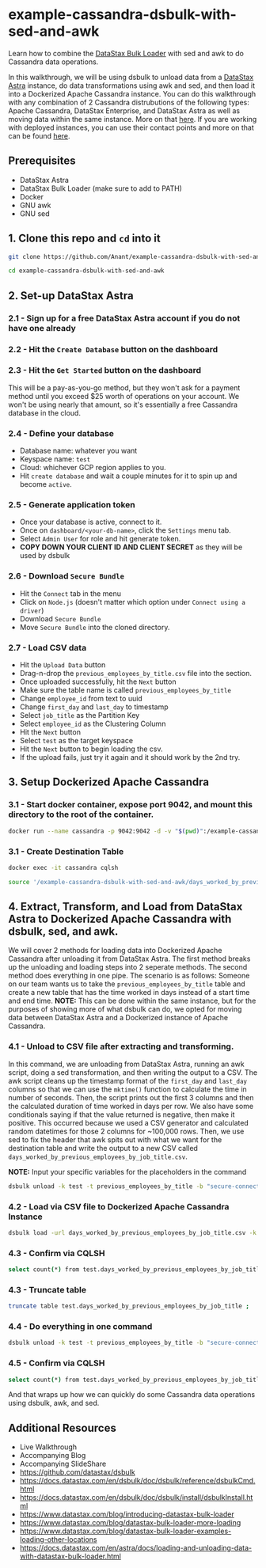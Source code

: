 # example-cassandra-dsbulk-with-sed-and-awk

Learn how to combine the [DataStax Bulk Loader](https://docs.datastax.com/en/dsbulk/doc/dsbulk/reference/dsbulkCmd.html) with sed and awk to do Cassandra data operations.

In this walkthrough, we will be using dsbulk to unload data from a [DataStax Astra](http://astra.datastax.com/) instance, do data transformations using awk and sed, and then load it into a Dockerized Apache Cassandra instance. You can do this walkthrough with any combination of 2 Cassandra distrubutions of the following types: Apache Cassandra, DataStax Enterprise, and DataStax Astra as well as moving data within the same instance. More on that [here](https://docs.datastax.com/en/dsbulk/doc/dsbulk/reference/dsbulkCmd.html). If you are working with deployed instances, you can use their contact points and more on that can be found [here](https://docs.datastax.com/en/dsbulk/doc/dsbulk/reference/commonOptions.html).

## Prerequisites
- DataStax Astra
- DataStax Bulk Loader (make sure to add to PATH)
- Docker
- GNU awk
- GNU sed

## 1. Clone this repo and `cd` into it
```bash
git clone https://github.com/Anant/example-cassandra-dsbulk-with-sed-and-awk.git
```
```bash
cd example-cassandra-dsbulk-with-sed-and-awk
```

## 2. Set-up DataStax Astra

### 2.1 - Sign up for a free DataStax Astra account if you do not have one already

### 2.2 - Hit the `Create Database` button on the dashboard

### 2.3 - Hit the `Get Started` button on the dashboard
This will be a pay-as-you-go method, but they won't ask for a payment method until you exceed $25 worth of operations on your account. We won't be using nearly that amount, so it's essentially a free Cassandra database in the cloud.

### 2.4 - Define your database
- Database name: whatever you want
- Keyspace name: `test`
- Cloud: whichever GCP region applies to you. 
- Hit `create database` and wait a couple minutes for it to spin up and become `active`.

### 2.5 - Generate application token
- Once your database is active, connect to it. 
- Once on `dashboard/<your-db-name>`, click the `Settings` menu tab. 
- Select `Admin User` for role and hit generate token. 
- **COPY DOWN YOUR CLIENT ID AND CLIENT SECRET** as they will be used by dsbulk

### 2.6 - Download `Secure Bundle`
- Hit the `Connect` tab in the menu
- Click on `Node.js` (doesn't matter which option under `Connect using a driver`)
- Download `Secure Bundle`
- Move `Secure Bundle` into the cloned directory.

### 2.7 - Load CSV data
- Hit the `Upload Data` button
- Drag-n-drop the `previous_employees_by_title.csv` file into the section.
- Once uploaded successfully, hit the `Next` button
- Make sure the table name is called `previous_employees_by_title`
- Change `employee_id` from text to uuid
- Change `first_day` and `last_day` to timestamp
- Select `job_title` as the Partition Key
- Select `employee_id` as the Clustering Column
- Hit the `Next` button
- Select `test` as the target keyspace
- Hit the `Next` button to begin loading the csv. 
- If the upload fails, just try it again and it should work by the 2nd try.

## 3. Setup Dockerized Apache Cassandra

### 3.1 - Start docker container, expose port 9042, and mount this directory to the root of the container.
```bash
docker run --name cassandra -p 9042:9042 -d -v "$(pwd)":/example-cassandra-dsbulk-with-sed-and-awk cassandra:latest
```

### 3.1 - Create Destination Table
```bash
docker exec -it cassandra cqlsh
```
```bash
source '/example-cassandra-dsbulk-with-sed-and-awk/days_worked_by_previous_employees_by_job_title.cql'
```

## 4. Extract, Transform, and Load from DataStax Astra to Dockerized Apache Cassandra with dsbulk, sed, and awk.
We will cover 2 methods for loading data into Dockerized Apache Cassandra after unloading it from DataStax Astra. The first method breaks up the unloading and loading steps into 2 seperate methods. The second method does everything in one pipe. The scenario is as follows: Someone on our team wants us to take the `previous_employees_by_title` table and create a new table that has the time worked in days instead of a start time and end time. **NOTE:** This can be done within the same instance, but for the purposes of showing more of what dsbulk can do, we opted for moving data between DataStax Astra and a Dockerized instance of Apache Cassandra.

### 4.1 - Unload to CSV file after extracting and transforming.
In this command, we are unloading from DataStax Astra, running an awk script, doing a sed transformation, and then writing the output to a CSV. The awk script cleans up the timestamp format of the `first_day` and `last_day` columns so that we can use the `mktime()` function to calculate the time in number of seconds. Then, the script prints out the first 3 columns and then the calculated duration of time worked in days per row. We also have some conditionals saying if that the value returned is negative, then make it positive. This occurred because we used a CSV generator and calculated random datetimes for those 2 columns for ~100,000 rows. Then, we use sed to fix the header that awk spits out with what we want for the destination table and write the output to a new CSV called `days_worked_by_previous_employees_by_job_title.csv`.

**NOTE:** Input your specific variables for the placeholders in the command

```bash
dsbulk unload -k test -t previous_employees_by_title -b "secure-connect-<db>.zip" -u <Client ID> -p <Client Secret> | gawk -F, -f duration_calc.awk | sed 's/job_title,employee_id,employee_name,0/job_title,employee_id,employee_name,number_of_days_worked/' > days_worked_by_previous_employees_by_job_title.csv
```

### 4.2 - Load via CSV file to Dockerized Apache Cassandra Instance
```bash
dsbulk load -url days_worked_by_previous_employees_by_job_title.csv -k test -t days_worked_by_previous_employees_by_job_title
```

### 4.3 - Confirm via CQLSH
```bash
select count(*) from test.days_worked_by_previous_employees_by_job_title ;
```

### 4.3 - Truncate table
```bash
truncate table test.days_worked_by_previous_employees_by_job_title ;
```

### 4.4 - Do everything in one command
```bash
dsbulk unload -k test -t previous_employees_by_title -b "secure-connect-<db>.zip" -u <Client ID> -p <Client Secret> | gawk -F, -f duration_calc.awk | sed 's/job_title,employee_id,employee_name,0/job_title,employee_id,employee_name,number_of_days_worked/' | dsbulk load -k test -t days_worked_by_previous_employees_by_job_title
```

### 4.5 - Confirm via CQLSH
```bash
select count(*) from test.days_worked_by_previous_employees_by_job_title ;
```

And that wraps up how we can quickly do some Cassandra data operations using dsbulk, awk, and sed.

## Additional Resources
- Live Walkthrough
- Accompanying Blog
- Accompanying SlideShare
- https://github.com/datastax/dsbulk
- https://docs.datastax.com/en/dsbulk/doc/dsbulk/reference/dsbulkCmd.html
- https://docs.datastax.com/en/dsbulk/doc/dsbulk/install/dsbulkInstall.html
- https://www.datastax.com/blog/introducing-datastax-bulk-loader
- https://www.datastax.com/blog/datastax-bulk-loader-more-loading
- https://www.datastax.com/blog/datastax-bulk-loader-examples-loading-other-locations
- https://docs.datastax.com/en/astra/docs/loading-and-unloading-data-with-datastax-bulk-loader.html
